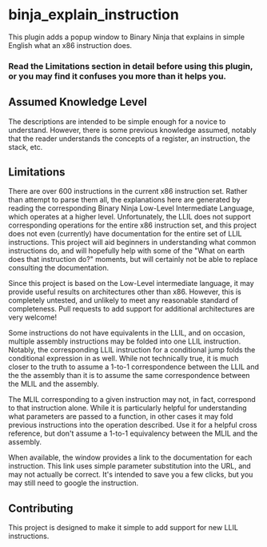 # binja_explain_instruction
This plugin adds a popup window to Binary Ninja that explains in simple English what an x86 instruction does.

### Read the Limitations section in detail before using this plugin, or you may find it confuses you more than it helps you.

## Assumed Knowledge Level
The descriptions are intended to be simple enough for a novice to understand. However, there is some previous knowledge assumed, notably that the reader understands the concepts of a register, an instruction, the stack, etc.

## Limitations
There are over 600 instructions in the current x86 instruction set. Rather than attempt to parse them all, the explanations here are generated by reading the corresponding Binary Ninja Low-Level Intermediate Language, which operates at a higher level. Unfortunately, the LLIL does not support corresponding operations for the entire x86 instruction set, and this project does not even (currently) have documentation for the entire set of LLIL instructions. This project will aid beginners in understanding what common instructions do, and will hopefully help with some of the "What on earth does that instruction do?" moments, but will certainly not be able to replace consulting the documentation.

Since this project is based on the Low-Level intermediate language, it may provide useful results on architectures other than x86. However, this is completely untested, and unlikely to meet any reasonable standard of completeness. Pull requests to add support for additional architectures are very welcome!

Some instructions do not have equivalents in the LLIL, and on occasion, multiple assembly instructions may be folded into one LLIL instruction. Notably, the corresponding LLIL instruction for a conditional jump folds the conditional expression in as well. While not technically true, it is much closer to the truth to assume a 1-to-1 correspondence between the LLIL and the the assembly than it is to assume the same correspondence between the MLIL and the assembly.

The MLIL corresponding to a given instruction may not, in fact, correspond to that instruction alone. While it is particularly helpful for understanding what parameters are passed to a function, in other cases it may fold previous instructions into the operation described. Use it for a helpful cross reference, but don't assume a 1-to-1 equivalency between the MLIL and the assembly.

When available, the window provides a link to the documentation for each instruction. This link uses simple parameter substitution into the URL, and may not actually be correct. It's intended to save you a few clicks, but you may still need to google the instruction.

## Contributing

This project is designed to make it simple to add support for new LLIL instructions.
